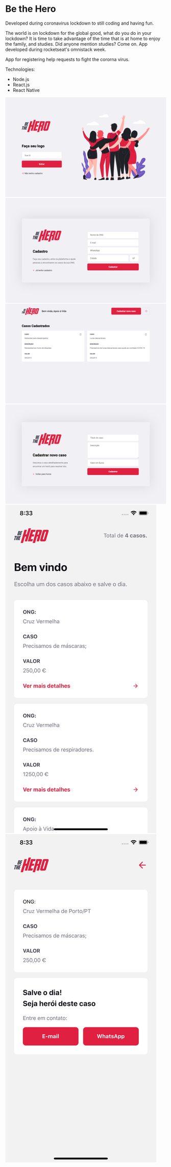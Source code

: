 # Be the Hero

Developed during coronavirus lockdown to still coding and having fun.

The world is on lockdown for the global good, what do you do in your lockdown? It is time to take advantage of the time that is at home to enjoy the family, and studies. Did anyone mention studies? Come on.
App developed during rocketseat's omnistack week.

App for registering help requests to fight the cororna virus.

Technologies:

- Node.js
- React.js
- React Native

![](images/0.png)
![](images/1.png)
![](images/2.png)
![](images/3.png)
![image|248x540](images/4.png)
![image|248x540](images/5.png)
